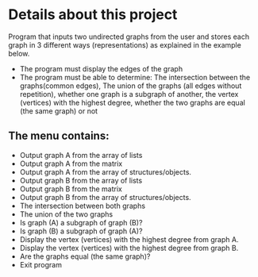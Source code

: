 # Details about this project

Program that inputs two undirected graphs from the user and stores each graph in 3 different ways (representations) as explained in the example below.
- The program must display the edges of the graph 
- The program must be able to determine: The intersection between the graphs(common edges), The union of the graphs (all edges without repetition), whether one graph is a subgraph of another, the vertex (vertices) with the highest degree, whether the two graphs are equal (the same graph) or not

## The menu contains:

- Output graph A from the array of lists
- Output graph A from the matrix
- Output graph A from the array of structures/objects. 
- Output graph B from the array of lists
- Output graph B from the matrix
- Output graph B from the array of structures/objects.
- The intersection between both graphs
- The union of the two graphs
- Is graph (A) a subgraph of graph (B)?
- Is graph (B) a subgraph of graph (A)?
- Display the vertex (vertices) with the highest degree from graph A. 
- Display the vertex (vertices) with the highest degree from graph B. 
- Are the graphs equal (the same graph)?
- Exit program